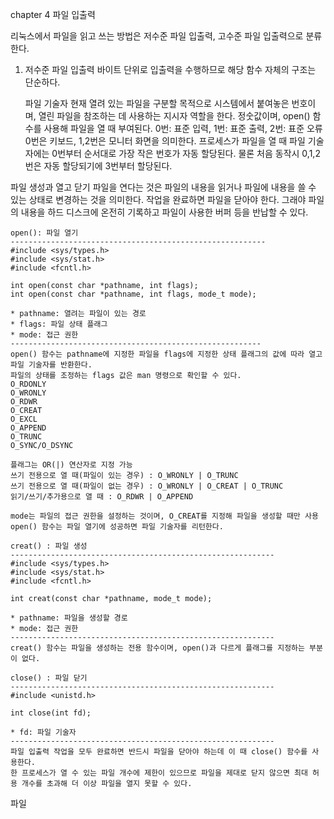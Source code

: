 chapter 4 파일 입출력

리눅스에서 파일을 읽고 쓰는 방법은 저수준 파일 입출력, 고수준 파일 입출력으로 분류한다.

1. 저수준 파일 입출력
   바이트 단위로 입출력을 수행하므로 해당 함수 자체의 구조는 단순하다.

   파일 기술자
     현재 열려 있는 파일을 구분할 목적으로 시스템에서 붙여놓은 번호이며, 열린 파일을 참조하는 데 사용하는 지시자 역할을 한다.
     정숫값이며, open() 함수를 사용해 파일을 열 때 부여된다.
     0번: 표준 입력, 1번: 표준 출력, 2번: 표준 오류
     0번은 키보드, 1,2번은 모니터 화면을 의미한다.
     프로세스가 파일을 열 때 파일 기술자에는 0번부터 순서대로 가장 작은 번호가 자동 할당된다.
     물론 처음 동작시 0,1,2번은 자동 할당되기에 3번부터 할당된다.

  파일 생성과 열고 닫기
    파일을 연다는 것은 파일의 내용을 읽거나 파일에 내용을 쓸 수 있는 상태로 변경하는 것을 의미한다.
    작업을 완료하면 파일을 닫아야 한다. 그래야 파일의 내용을 하드 디스크에 온전히 기록하고 파일이 사용한 버퍼 등을 반납할 수 있다.

    open(): 파일 열기
    ---------------------------------------------------------
    #include <sys/types.h>
    #include <sys/stat.h>
    #include <fcntl.h>

    int open(const char *pathname, int flags);
    int open(const char *pathname, int flags, mode_t mode);

    * pathname: 열려는 파일이 있는 경로
    * flags: 파일 상태 플래그
    * mode: 접근 권한
    --------------------------------------------------------
    open() 함수는 pathname에 지정한 파일을 flags에 지정한 상태 플래그의 값에 따라 열고 파일 기술자를 반환한다. 
    파일의 상태를 조정하는 flags 값은 man 명령으로 확인할 수 있다.
    O_RDONLY
    O_WRONLY
    O_RDWR
    O_CREAT
    O_EXCL
    O_APPEND
    O_TRUNC
    O_SYNC/O_DSYNC

    플래그는 OR(|) 연산자로 지정 가능
    쓰기 전용으로 열 때(파일이 있는 경우) : O_WRONLY | O_TRUNC
    쓰기 전용으로 열 때(파일이 없는 경우) : O_WRONLY | O_CREAT | O_TRUNC
    읽기/쓰기/추가용으로 열 때 : O_RDWR | O_APPEND

    mode는 파일의 접근 권한을 설정하는 것이며, O_CREAT를 지정해 파일을 생성할 때만 사용
    open() 함수는 파일 열기에 성공하면 파일 기술자를 리턴한다.

    creat() : 파일 생성
    -----------------------------------------------------------
    #include <sys/types.h>
    #include <sys/stat.h>
    #include <fcntl.h>

    int creat(const char *pathname, mode_t mode);

    * pathname: 파일을 생성할 경로
    * mode: 접근 권한
    -----------------------------------------------------------
    creat() 함수는 파일을 생성하는 전용 함수이며, open()과 다르게 플래그를 지정하는 부분이 없다.

    close() : 파일 닫기
    -----------------------------------------------------------
    #include <unistd.h>

    int close(int fd);

    * fd: 파일 기술자
    -----------------------------------------------------------
    파일 입출력 작업을 모두 완료하면 반드시 파일을 닫아야 하는데 이 때 close() 함수를 사용한다.
    한 프로세스가 열 수 있는 파일 개수에 제한이 있으므로 파일을 제대로 닫지 않으면 최대 허용 개수를 초과해 더 이상 파일을 열지 못할 수 있다.

  파일
